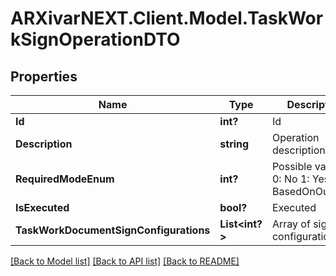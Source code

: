 # ARXivarNEXT.Client.Model.TaskWorkSignOperationDTO
## Properties

Name | Type | Description | Notes
------------ | ------------- | ------------- | -------------
**Id** | **int?** | Id | [optional] 
**Description** | **string** | Operation description | [optional] 
**RequiredModeEnum** | **int?** | Possible values:  0: No  1: Yes  2: BasedOnOutcome  | [optional] 
**IsExecuted** | **bool?** | Executed | [optional] 
**TaskWorkDocumentSignConfigurations** | **List&lt;int?&gt;** | Array of sign configuration | [optional] 

[[Back to Model list]](../README.md#documentation-for-models) [[Back to API list]](../README.md#documentation-for-api-endpoints) [[Back to README]](../README.md)

